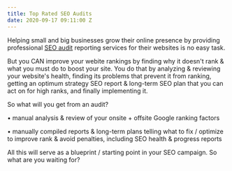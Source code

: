 ```yaml
---
title: Top Rated SEO Audits
date: 2020-09-17 09:11:00 Z
---
```


Helping small and big businesses grow their online presence by providing professional <a href="https://www.fiverr.com/woofy31" rel="follow">SEO audit</a> reporting services for their websites is no easy task.

But you CAN improve your webite rankings by finding why it doesn't rank & what you must do to boost your site. You do that by analyzing & reviewing your website's health, finding its problems that prevent it from ranking, getting an optimum strategy SEO report & long-term SEO plan that you can act on for high ranks, and finally implementing it.

So what will you get from an audit?

• manual analysis & review of your onsite + offsite Google ranking factors

• manually compiled reports & long-term plans telling what to fix / optimize to improve rank & avoid penalties, including SEO health & progress reports

All this will serve as a blueprint / starting point in your SEO campaign. So what are you waiting for?
